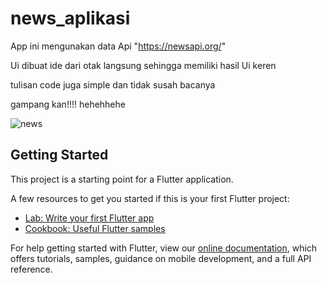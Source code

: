 # news_aplikasi

App ini mengunakan data Api "https://newsapi.org/"

Ui dibuat ide dari otak langsung sehingga memiliki hasil Ui keren

tulisan code juga simple dan tidak susah bacanya

gampang kan!!!! hehehhehe

![news](https://user-images.githubusercontent.com/101004239/169656607-58e549d7-9e32-48fb-b51a-d124f0c67b94.png)


## Getting Started

This project is a starting point for a Flutter application.

A few resources to get you started if this is your first Flutter project:

- [Lab: Write your first Flutter app](https://flutter.dev/docs/get-started/codelab)
- [Cookbook: Useful Flutter samples](https://flutter.dev/docs/cookbook)

For help getting started with Flutter, view our
[online documentation](https://flutter.dev/docs), which offers tutorials,
samples, guidance on mobile development, and a full API reference.
